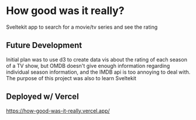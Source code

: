 # How good was it really?
Sveltekit app to search for a movie/tv series and see the rating

## Future Development
Initial plan was to use d3 to create data vis about the rating of each season of a TV show, but OMDB doesn't give enough information regarding individual season information, and the IMDB api is too annoying to deal with.
The purpose of this project was also to learn Sveltekit

## Deployed w/ Vercel
https://how-good-was-it-really.vercel.app/

